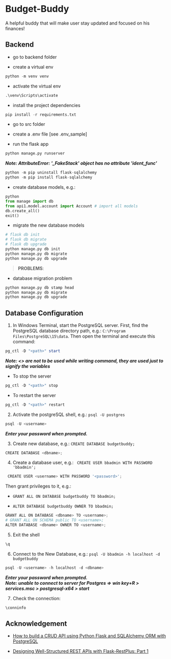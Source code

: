 # Budget-Buddy
A helpful buddy that will make user stay updated and focused on his finances!

## Backend

* go to backend folder 

* create a virtual env
```python
python -m venv venv
```

* activate the virtual env
```python
.\venv\Scripts\activate
```

* install the project dependencies
```python
pip install -r requirements.txt
```

* go to src folder

* create a .env file [see .env_sample]

* run the flask app
```python
python manage.py runserver
```

***Note: AttributeError: '_FakeStack' object has no attribute '__ident_func__'*** 
```python
python -m pip uninstall flask-sqlalchemy
python -m pip install flask-sqlalchemy
```

* create database models, e.g.:
```python
python
from manage import db
from api1.model.account import Account # import all models
db.create_all()
exit()
```

* migrate the new database models
```python
# flask db init
# flask db migrate
# flask db upgrade
python manage.py db init
python manage.py db migrate
python manage.py db upgrade
```

> **__PROBLEMS__**:
- database migration problem
```python
python manage.py db stamp head
python manage.py db migrate
python manage.py db upgrade
```

## Database Configuration

1. In Windows Terminal, start the PostgreSQL server. First, find the PostgreSQL database directory path, e.g.: `C:\Program Files\PostgreSQL\15\data`. Then open the terminal and execute this command:
```powershell
pg_ctl -D "<path>" start
```
***Note: <> are not to be used while writing command, they are used just to signify the variables***
* To stop the server
```powershell
pg_ctl -D "<path>" stop
```
* To restart the server
```powershell
pg_ctl -D "<path>" restart
```

2. Activate the postgreSQL shell, e.g.: `psql -U postgres`
```powershell
psql -U <username>
```
***Enter your password when prompted.***

3. Create new database, e.g.:  `CREATE DATABASE budgetbuddy;`
```powershell
CREATE DATABASE <dbname>;
```

4. Create a database user, e.g.: ` CREATE USER bbadmin WITH PASSWORD 'bbadmin';` 
```powershell
 CREATE USER <username> WITH PASSWORD '<password>';
```
Then grant privileges to it, e.g.: 
- `GRANT ALL ON DATABASE budgetbuddy TO bbadmin;` 
<!-- - `GRANT ALL ON SCHEMA public TO bbadmin;`  -->
- `ALTER DATABASE budgetbuddy OWNER TO bbadmin;`
```powershell
GRANT ALL ON DATABASE <dbname> TO <username>;
# GRANT ALL ON SCHEMA public TO <username>;
ALTER DATABASE <dbname> OWNER TO <username>;
```

5. Exit the shell
```powershell
\q
```

6. Connect to the New Database, e.g.: `psql -U bbadmin -h localhost -d budgetbuddy`
```powershell
psql -U <username> -h localhost -d <dbname>
```
***Enter your password when prompted.*** \
***Note: unable to connect to server for Postgres =>***
***win key+R > services.msc > postgresql-x64 > start***

7. Check the connection:
```powershell
\conninfo
```

## Acknowledgement
- [How to build a CRUD API using Python Flask and SQLAlchemy ORM with PostgreSQL](https://medium.com/@yahiaqous/how-to-build-a-crud-api-using-python-flask-and-sqlalchemy-orm-with-postgresql-7869517f8930)

- [Designing Well-Structured REST APIs with Flask-RestPlus: Part 1](https://p5v.medium.com/designing-well-structured-rest-apis-with-flask-restplus-part-1-7e96f2da8850)

